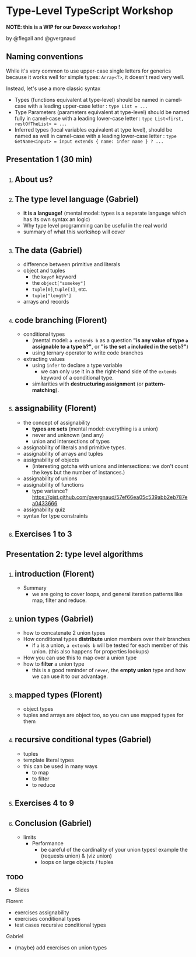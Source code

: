 # Type-Level TypeScript Workshop

**NOTE: this is a WIP for our Devoxx workshop !**

by @flegall and @gvergnaud

## Naming conventions

While it's very common to use upper-case single letters for generics because it works well for simple types: `Array<T>`, it doesn't read very well.

Instead, let's use a more classic syntax

- Types (functions equivalent at type-level) should be named in camel-case with a leading upper-case letter : `type List = ...`
- Type Parameters (parameters equivalent at type-level) should be named fully in camel-case with a leading lower-case letter : `type List<first, restOfTheList> = ...`
- Inferred types (local variables equivalent at type level), should be named as well in camel-case with a leading lower-case letter : `type GetName<input> = input extends { name: infer name } ? ...`

## Presentation 1 (30 min)

1. ## About us?
1. ## The type level language (Gabriel)
   - **it is a language!** (mental model: types is a separate language which has its own syntax an logic)
   - Why type level programming can be useful in the real world
   - summary of what this workshop will cover
1. ## The data (Gabriel)
   - difference between primitive and literals
   - object and tuples
     - the `keyof` keyword
     - the `object["somekey"]`
     - `tuple[0]`,`tuple[1]`, etc.
     - `tuple["length"]`
   - arrays and records
1. ## code branching (Florent)
   - conditional types
     - (mental model: `a extends b` as a question **"is any value of type `a` assignable to a type `b`?"**, or **"is the set `a` included in the set `b`?"**)
     - using ternary operator to write code branches
   - extracting values
     - using `infer` to declare a type variable
       - we can only use it in a the right-hand side of the `extends` keyword of a conditional type.
     - similarities with **destructuring assignment** (or **pattern-matching**).
1. ## assignability (Florent)
   - the concept of assignability
     - **types are sets** (mental model: everything is a union)
     - never and unknown (and any)
     - union and intersections of types
   - assignability of literals and primitive types.
   - assignability of arrays and tuples
   - assignability of objects
     - (interesting gotcha with unions and intersections: we don't count the keys but the number of instances.)
   - assignability of unions
   - assignability of functions
     - type variance? https://gist.github.com/gvergnaud/57ef66ea05c539abb2eb787ea0433666
   - assignability quiz
   - syntax for type constraints
1. ## Exercises 1 to 3

## Presentation 2: type level algorithms

1. ## introduction (Florent)
   - Summary
     - we are going to cover loops, and general iteration patterns like map, filter and reduce.
2. ## union types (Gabriel)
   - how to concatenate 2 union types
   - How conditional types **distribute** union members over their branches
     - if `a` is a union, `a extends b` will be tested for each member of this union. (this also happens for properties lookups)
   - How you can use this to map over a union type
   - how to **filter** a union type
     - this is a good reminder of `never`, the **empty union** type
       and how we can use it to our advantage.
3. ## mapped types (Florent)
   - object types
   - tuples and arrays are object too, so you can use mapped types for them
4. ## recursive conditional types (Gabriel)
   - tuples
   - template literal types
   - this can be used in many ways
     - to map
     - to filter
     - to reduce
5. ## Exercises 4 to 9
6. ## Conclusion (Gabriel)
   - limits
     - Performance
       - be careful of the cardinality of your union types! example the (requests union) & (viz union)
       - loops on large objects / tuples

### TODO

- Slides

Florent

- exercises assignability
- exercises conditional types
- test cases recursive conditional types

Gabriel

- (maybe) add exercises on union types
